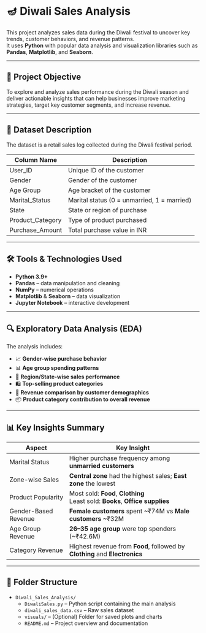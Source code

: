 # 🪔 Diwali Sales Analysis

This project analyzes sales data during the Diwali festival to uncover key trends, customer behaviors, and revenue patterns.  
It uses **Python** with popular data analysis and visualization libraries such as **Pandas**, **Matplotlib**, and **Seaborn**.

---

## 📌 Project Objective

To explore and analyze sales performance during the Diwali season and deliver actionable insights that can help businesses improve marketing strategies, target key customer segments, and increase revenue.

---

## 🧾 Dataset Description

The dataset is a retail sales log collected during the Diwali festival period.

| Column Name       | Description                              |
|-------------------|------------------------------------------|
| User_ID           | Unique ID of the customer                |
| Gender            | Gender of the customer                   |
| Age Group         | Age bracket of the customer              |
| Marital_Status    | Marital status (0 = unmarried, 1 = married) |
| State             | State or region of purchase              |
| Product_Category  | Type of product purchased                |
| Purchase_Amount   | Total purchase value in INR              |

---

## 🛠️ Tools & Technologies Used

- **Python 3.9+**
- **Pandas** – data manipulation and cleaning
- **NumPy** – numerical operations
- **Matplotlib** & **Seaborn** – data visualization
- **Jupyter Notebook** – interactive development

---

## 🔍 Exploratory Data Analysis (EDA)

The analysis includes:

- 📈 **Gender-wise purchase behavior**
- 📊 **Age group spending patterns**
- 📍 **Region/State-wise sales performance**
- 🛍️ **Top-selling product categories**
- 🧮 **Revenue comparison by customer demographics**
- 📦 **Product category contribution to overall revenue**

---

## 📊 Key Insights Summary

| **Aspect**             | **Key Insight**                                                   |
|------------------------|-------------------------------------------------------------------|
| Marital Status         | Higher purchase frequency among **unmarried customers**           |
| Zone-wise Sales        | **Central zone** had the highest sales; **East zone** the lowest  |
| Product Popularity     | Most sold: **Food**, **Clothing** <br> Least sold: **Books**, **Office supplies** |
| Gender-Based Revenue   | **Female customers** spent ~₹74M vs **Male customers** ~₹32M      |
| Age Group Revenue      | **26–35 age group** were top spenders (~₹42.6M)                   |
| Category Revenue       | Highest revenue from **Food**, followed by **Clothing** and **Electronics** |

---
## 📁 Folder Structure

- `Diwali_Sales_Analysis/`
  - `DiwaliSales.py` – Python script containing the main analysis
  - `diwali_sales_data.csv` – Raw sales dataset
  - `visuals/` – (Optional) Folder for saved plots and charts
  - `README.md` – Project overview and documentation
